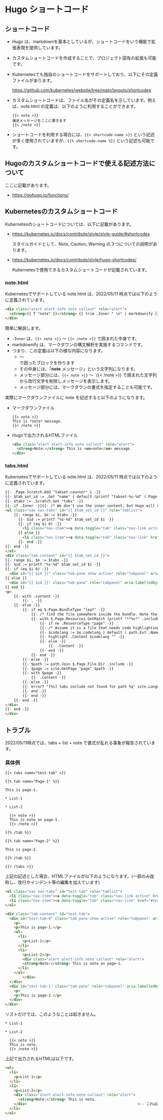 # Hugo ショートコード

## ショートコード

* Hugo は、markdownを基本としているが、ショートコードをいう機能で拡張表現を提供しています。
* カスタムショートコードを作成することで、プロジェクト固有の拡張も可能です。
* Kubernetesでも独自のショートコードをサポートしており、以下にその定義ファイルがあります。

  https://github.com/kubernetes/website/tree/main/layouts/shortcodes 

* カスタムショートコードは、ファイル名がその定義名を示しています。例えば、note.html の定義は、以下のように利用することができます。

  ```text
  {{< note >}}
  補足メッセージをここに書きます
  {{< /note >}}
  ```

* ショートコードを利用する場合には、`{{< shortcode-name >}}` という記述が多く使用されていますが、`{{% shortcode-name %}}` という記述も可能です。

## Hugoのカスタムショートコードで使える記述方法について

ここに記載があります。

* https://gohugo.io/functions/

## Kubernetesのカスタムショートコード

Kubernetesのショートコードについては、以下に記載があります。

* https://kubernetes.io/docs/contribute/style/style-guide/#shortcodes

  スタイルガイドとして、Note, Caution, Warning の３つについての説明があります。


* https://kubernetes.io/docs/contribute/style/hugo-shortcodes/

  Kubernetesで使用できるカスタムショートコードが記載されています。

### note.html

Kubernetesでサポートしている note.html は、2022/05/11 時点では以下のように定義されています。

```html
<div class="alert alert-info note callout" role="alert">
  <strong>{{ T "note" }}</strong> {{ trim .Inner " \n" | markdownify }}
</div>
```

簡単に解説します。
* `.Inner` は、`{{< note >}}` ～ `{{< /note >}}` で囲まれた中身です。
* markdownify は、マークダウンの構文解析を実施するコマンドです。
* つまり、この定義は以下の様な内容になります。
  * <div>～</div>で囲ったブロックを作ります
  * その中身には、「**note** メッセージ」という文字列になります。
  * メッセージ部分には、`{{< note >}}` ～ `{{< /note >}} で囲まれた文字列から改行文字を削除しメッセージを表示します。
  * メッセージ部分には、マークダウンの書式を指定することも可能です。

実際にマークダウンファイルに note を記述すると以下のようになります。

* マークダウンファイル

  ```text
  {{< note >}}
  This is *note* message.
  {{< /note >}}
  ```

* Hugoで出力されるHTMLファイル

  ```html
  <div class="alert alert-info note callout" role="alert">
    <strong>Note:</strong> This is <em>note</em> message.
  </div>
  ```

### tabs.html

Kubernetesでサポートしている note.html は、2022/05/11 時点では以下のように定義されています。

```html
{{- .Page.Scratch.Add "tabset-counter" 1 -}}
{{- $tab_set_id := .Get "name" | default (printf "tabset-%s-%d" (.Page.RelPermalink) (.Page.Scratch.Get "tabset-counter") ) | anchorize -}}
{{- $tabs := .Scratch.Get "tabs" -}}
{{- if .Inner -}}{{- /* We don't use the inner content, but Hugo will complain if we don't reference it. */ -}}{{- end -}}
<ul class="nav nav-tabs" id="{{ $tab_set_id }}" role="tablist">
	{{- range $i, $e := $tabs -}}
	  {{- $id := printf "%s-%d" $tab_set_id $i -}}
	  {{- if (eq $i 0) -}}
		<li class="nav-item"><a data-toggle="tab" class="nav-link active" href="#{{ $id }}" role="tab" aria-controls="{{ $id }}" aria-selected="true">{{- trim .name " " -}}</a></li>
	  {{ else }}
		<li class="nav-item"><a data-toggle="tab" class="nav-link" href="#{{ $id }}" role="tab" aria-controls="{{ $id }}">{{- trim .name " " -}}</a></li>
	  {{- end -}}
{{- end -}}
</ul>
<div class="tab-content" id="{{ $tab_set_id }}">
{{- range $i, $e := $tabs -}}
{{- $id := printf "%s-%d" $tab_set_id $i -}}
{{- if (eq $i 0) -}}
  <div id="{{ $id }}" class="tab-pane show active" role="tabpanel" aria-labelledby="{{ $id }}">
{{ else }}
  <div id="{{ $id }}" class="tab-pane" role="tabpanel" aria-labelledby="{{ $id }}">
{{ end }}
<p>
	{{- with .content -}}
		{{- . -}}
	{{- else -}}
		{{- if eq $.Page.BundleType "leaf" -}}
			{{- /* find the file somewhere inside the bundle. Note the use of double asterisk */ -}}
			{{- with $.Page.Resources.GetMatch (printf "**%s*" .include) -}}
				{{- if ne .ResourceType "page" -}}
				{{- /* Assume it is a file that needs code highlighting. */ -}}
				{{- $codelang := $e.codelang | default ( path.Ext .Name | strings.TrimPrefix ".") -}}
				{{- highlight .Content $codelang "" -}}
				{{- else -}}
					{{- .Content -}}
				{{- end -}}
			{{- end -}}
		{{- else -}}
		{{- $path := path.Join $.Page.File.Dir .include -}}
		{{- $page := site.GetPage "page" $path -}}
		{{- with $page -}}
			{{- .Content -}}
		{{- else -}}
		{{- errorf "[%s] tabs include not found for path %q" site.Language.Lang $path -}}
		{{- end -}}
		{{- end -}}
	{{- end -}}
</div>
{{- end -}}
</div>
```


## トラブル

2022/05/11時点では、tabs + list + note で書式が乱れる事象が報告されています。

### 具体例

```text
{{< tabs name="test-tab" >}}

{{% tab name="Page-1" %}}

This is page-1.

* List-1

* List-2

  {{< note >}}
  This is note on page-1.
  {{< /note >}}

{{% /tab %}}

{{% tab name="Page-2" %}}

This is page-2.

{{% /tab %}}

{{< /tabs >}}
```

上記の記述とした場合、HTMLファイルが以下のようになります。(一部のみ抜粋し、改行やインデント等の編集を加えています)

```html
<ul class="nav nav-tabs" id="test-tab" role="tablist">
  <li class="nav-item"><a data-toggle="tab" class="nav-link active" href="#test-tab-0" role="tab" aria-controls="test-tab-0" aria-selected="true">Page-1</a></li>
  <li class="nav-item"><a data-toggle="tab" class="nav-link" href="#test-tab-1" role="tab" aria-controls="test-tab-1">Page-2</a></li>
</ul>

<div class="tab-content" id="test-tab">
  <div id="test-tab-0" class="tab-pane show active" role="tabpanel" aria-labelledby="test-tab-0">
    <p>
    <p>This is page-1.</p>
    <ul>
      <li>
        <p>List-1</p>
      </li>
      <li>
        <p>List-2</p>
        <div class="alert alert-info note callout" role="alert">
        <strong>Note:</strong> This is note on page-1.                 　<-- ここに</div> が無く
      </li>
    </ul>
        </div>                                                           <-- ここに来てしまう
  </div>
  <div id="test-tab-1" class="tab-pane" role="tabpanel" aria-labelledby="test-tab-1">
    <p>
    <p>This is page-2.</p>
  </div>
</div>
```

リストだけでは、このようなことは起きません。

```text
* List-1

* List-2

  {{< note >}}
  This is note.
  {{< /note >}}
```

上記で出力されるHTMLは以下です。

```html
<ul>
  <li>
    <p>List-1</p>
  </li>
  <li>
    <p>List-2</p>
    <div class="alert alert-info note callout" role="alert">
      <strong>Note:</strong> This is note.
    </div>                                                   <-- これは正しい位置にある
  </li>
</ul>
```
